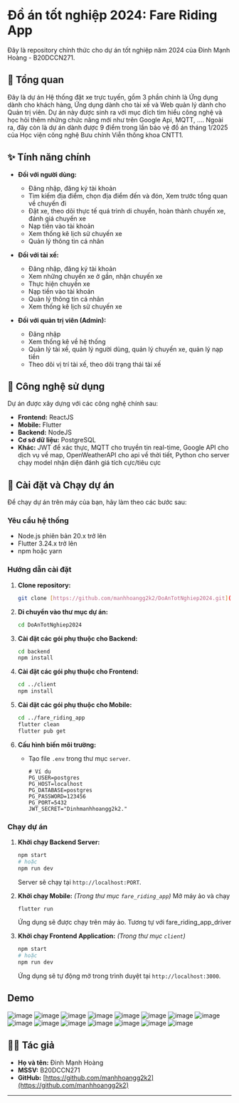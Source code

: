 # Đồ án tốt nghiệp 2024: Fare Riding App

Đây là repository chính thức cho dự án tốt nghiệp năm 2024 của Đinh Mạnh Hoàng - B20DCCN271.

## 📝 Tổng quan

Đây là dự án Hệ thống đặt xe trực tuyến, gồm 3 phần chính là Ứng dụng dành cho khách hàng, Ứng dụng dành cho tài xế và Web quản lý dành cho Quản trị viên. Dự án này được sinh ra với mục đích tìm hiểu công nghệ và học hỏi thêm những chức năng mới như trên Google Api, MQTT, .... Ngoài ra, đây còn là dự án dành được 9 điểm trong lần bảo vệ đồ án tháng 1/2025 của Học viện công nghệ Bưu chính Viễn thông khoa CNTT1. 

## ✨ Tính năng chính

* **Đối với người dùng:**
    * Đăng nhập, đăng ký tài khoản
    * Tìm kiếm địa điểm, chọn địa điểm đến và đón, Xem trước tổng quan về chuyến đi
    * Đặt xe, theo dõi thực tế quá trình di chuyển, hoàn thành chuyến xe, đánh giá chuyến xe
    * Nạp tiền vào tài khoản
    * Xem thống kê lịch sử chuyến xe
    * Quản lý thông tin cá nhân
      
* **Đối với tài xế:**
    * Đăng nhập, đăng ký tài khoản
    * Xem những chuyến xe ở gần, nhận chuyến xe
    * Thực hiện chuyến xe
    * Nạp tiền vào tài khoản
    * Quản lý thông tin cá nhân
    * Xem thống kê lịch sử chuyến xe
      
* **Đối với quản trị viên (Admin):**
    * Đăng nhập
    * Xem thống kê về hệ thống
    * Quản lý tài xế, quản lý người dùng, quản lý chuyến xe, quản lý nạp tiền
    * Theo dõi vị trí tài xế, theo dõi trạng thái tài xế

## 🚀 Công nghệ sử dụng

Dự án được xây dựng với các công nghệ chính sau:

* **Frontend:** ReactJS
* **Mobile:** Flutter
* **Backend:** NodeJS
* **Cơ sở dữ liệu:** PostgreSQL
* **Khác:** JWT để xác thực, MQTT cho truyền tin real-time, Google API cho dịch vụ về map, OpenWeatherAPI cho api về thời tiết, Python cho server chạy model nhận diện đánh giá tích cực/tiêu cực

## 🔧 Cài đặt và Chạy dự án

Để chạy dự án trên máy của bạn, hãy làm theo các bước sau:

### Yêu cầu hệ thống

* Node.js phiên bản 20.x trở lên
* Flutter 3.24.x trở lên
* npm hoặc yarn

### Hướng dẫn cài đặt

1.  **Clone repository:**
    ```bash
    git clone [https://github.com/manhhoangg2k2/DoAnTotNghiep2024.git](https://github.com/manhhoangg2k2/DoAnTotNghiep2024.git)
    ```

2.  **Di chuyển vào thư mục dự án:**
    ```bash
    cd DoAnTotNghiep2024
    ```

3.  **Cài đặt các gói phụ thuộc cho Backend:**
    ```bash
    cd backend
    npm install
    ```

4.  **Cài đặt các gói phụ thuộc cho Frontend:**
    ```bash
    cd ../client
    npm install
    ```
5.  **Cài đặt các gói phụ thuộc cho Mobile:**
    ```bash
    cd ../fare_riding_app
    flutter clean
    flutter pub get
    ```
    
6.  **Cấu hình biến môi trường:**
    * Tạo file `.env` trong thư mục `server`.
        ```env
        # Ví dụ
        PG_USER=postgres
        PG_HOST=localhost
        PG_DATABASE=postgres
        PG_PASSWORD=123456
        PG_PORT=5432
        JWT_SECRET="Dinhmanhhoangg2k2."
        ```

### Chạy dự án

1.  **Khởi chạy Backend Server:**
    ```bash
    npm start
    # hoặc
    npm run dev
    ```
    Server sẽ chạy tại `http://localhost:PORT`.
    
2.  **Khởi chạy Mobile:**
    *(Trong thư mục `fare_riding_app`)*
    Mở máy ảo và chạy 
    ```bash
    flutter run
    ```
    Ứng dụng sẽ được chạy trên máy ảo. Tương tự với fare_riding_app_driver

4.  **Khởi chạy Frontend Application:**
    *(Trong thư mục `client`)*
    ```bash
    npm start
    # hoặc
    npm run dev
    ```
    Ứng dụng sẽ tự động mở trong trình duyệt tại `http://localhost:3000`.

##  Demo
![image](https://github.com/user-attachments/assets/0b8d9052-284a-42e5-9132-195fca0acaf3)
![image](https://github.com/user-attachments/assets/24352e52-3ff8-4d37-9726-639ea8082f96)
![image](https://github.com/user-attachments/assets/95bc6a1e-901a-4294-b050-c1162ddfaca9)
![image](https://github.com/user-attachments/assets/433d40b1-0036-4fa1-8602-b24b068f315e)
![image](https://github.com/user-attachments/assets/5d391e2d-0255-418f-a523-137885a699e9)
![image](https://github.com/user-attachments/assets/91d67f42-8b2d-4fbc-bab8-8daa3b71e1ae)
![image](https://github.com/user-attachments/assets/4acccae1-ce1a-49dc-999e-c8b71a1090d7)
![image](https://github.com/user-attachments/assets/1d704688-db9a-4c77-98ff-8f0ad3d3130d)
![image](https://github.com/user-attachments/assets/7eb4611f-dd49-417c-af50-fa5072a939b4)
![image](https://github.com/user-attachments/assets/bab496cb-1b2c-475c-bab4-db701faffba0)
![image](https://github.com/user-attachments/assets/61838311-cea6-4ba8-87fd-9381734217b1)
![image](https://github.com/user-attachments/assets/dac43f52-3e9f-42e3-9371-d0ad1b5be909)
![image](https://github.com/user-attachments/assets/c14a9cbe-0eaf-42bd-8e94-e4a7f550170f)
![image](https://github.com/user-attachments/assets/c77612cf-0cd7-4889-9783-f628045ec53e)
![image](https://github.com/user-attachments/assets/e451bd33-3163-4f05-bc2a-5ffee1a2e0ee)

## 🧑‍💻 Tác giả

* **Họ và tên:** Đinh Mạnh Hoàng
* **MSSV:** B20DCCN271
* **GitHub:** [https://github.com/manhhoangg2k2](https://github.com/manhhoangg2k2)

---
